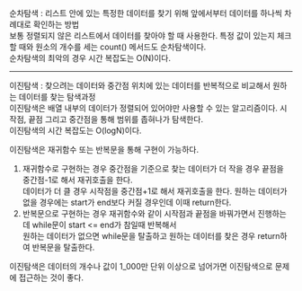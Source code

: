 순차탐색 : 리스트 안에 있는 특정한 데이터를 찾기 위해 앞에서부터 데이터를 하나씩 차례대로 확인하는 방법  
보통 정렬되지 않은 리스트에서 데이터를 찾아야 할 때 사용한다. 특정 값이 있는지 체크할 때와 원소의 개수를 세는 count() 메서드도 순차탐색이다.    
순차탐색의 최악의 경우 시간 복잡도는 O(N)이다.  

------------------------------------------------------------------------------------------------------------------------  

이진탐색 : 찾으려는 데이터와 중간점 위치에 있는 데이터를 반복적으로 비교해서 원하는 데이터를 찾는 탐색과정  
이진탐색은 배열 내부의 데이터가 정렬되어 있어야만 사용할 수 있는 알고리즘이다. 시작점, 끝점 그리고 중간점을 통해 범위를 좁혀나가 탐색한다.  
이진탐색의 시간 복잡도는 O(logN)이다.  

이진탐색은 재귀함수 또는 반복문을 통해 구현이 가능하다.  
1. 재귀함수로 구현하는 경우 중간점을 기준으로 찾는 데이터가 더 작을 경우 끝점을 중간점-1로 해서 재귀호출을 한다.  
데이터가 더 클 경우 시작점을 중간점+1로 해서 재귀호출을 한다. 원하는 데이터가 없을 경우에는 start가 end보다 커질 경우인데 이때 return한다.  
2. 반복문으로 구현하는 경우 재귀함수와 같이 시작점과 끝점을 바꿔가면서 진행하는데 while문이 start <= end가 참일때 반복해서  
원하는 데이터가 없으면 while문을 탈출하고 원하는 데이터를 찾은 경우 return하여 반복문을 탈출한다.  

이진탐색은 데이터의 개수나 값이 1_000만 단위 이상으로 넘어가면 이진탐색으로 문제에 접근하는 것이 좋다.